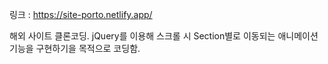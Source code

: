 링크 : https://site-porto.netlify.app/ <br/>

해외 사이트 클론코딩.
jQuery를 이용해 스크롤 시 Section별로 이동되는 애니메이션 기능을 구현하기을 목적으로 코딩함. 

